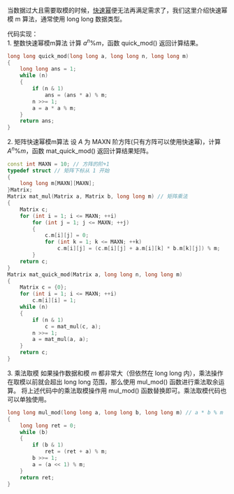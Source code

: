 
当数据过大且需要取模的时候，[快速幂](https://gukaifeng.cn/posts/kuai-su-mi/)便无法再满足需求了，我们这里介绍快速幂模 m 算法，通常使用 long long 数据类型。

<!--more-->

代码实现：  
1\. 整数快速幂模m算法
计算 $a^n\%m$，函数 quick_mod() 返回计算结果。
```cpp
long long quick_mod(long long a, long long n, long long m)
{
    long long ans = 1;
    while (n)
    {
        if (n & 1)
            ans = (ans * a) % m;
        n >>= 1;
        a = a * a % m;
    }
    return ans;
}
```

2\. 矩阵快速幂模m算法
设 $A$ 为 MAXN 阶方阵(只有方阵可以使用快速幂)，计算 $A^n\%m$，函数 mat_quick_mod() 返回计算结果矩阵。
```cpp
const int MAXN = 10; // 方阵的阶+1
typedef struct // 矩阵下标从 1 开始
{
    long long m[MAXN][MAXN];
}Matrix;
Matrix mat_mul(Matrix a, Matrix b, long long m) // 矩阵乘法
{
    Matrix c;
    for (int i = 1; i <= MAXN; ++i)
        for (int j = 1; j <= MAXN; ++j)
        {
            c.m[i][j] = 0;
            for (int k = 1; k <= MAXN; ++k)
                c.m[i][j] = (c.m[i][j] + a.m[i][k] * b.m[k][j]) % m;
        }
    return c;
}
Matrix mat_quick_mod(Matrix a, long long n, long long m)
{
    Matrix c = {0};
    for (int i = 1; i <= MAXN; ++i)
        c.m[i][i] = 1;
    while (n)
    {
        if (n & 1)
            c = mat_mul(c, a);
        n >>= 1;
        a = mat_mul(a, a);
    }
    return c;
}
```

3\. 乘法取模
如果操作数据和模 $m$ 都非常大（但依然在 long long 内），乘法操作在取模以前就会超出 long long 范围，那么使用 mul_mod() 函数进行乘法取余运算。
将上述代码中的乘法取模操作用 mul_mod() 函数替换即可。乘法取模代码也可以单独使用。
```cpp
long long mul_mod(long long a, long long b, long long m) // a * b % m
{
    long long ret = 0;
    while (b)
    {
        if (b & 1)
            ret = (ret + a) % m;
        b >>= 1;
        a = (a << 1) % m;
    }
    return ret;
}
```